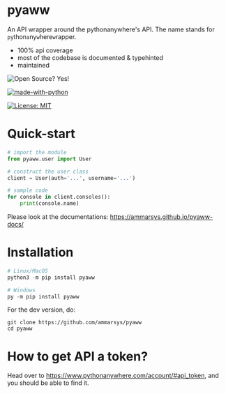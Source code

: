 # pyaww

An API wrapper around the pythonanywhere's API. The name stands for `py`thon`a`ny`w`here`w`rapper.

- 100% api coverage
- most of the codebase is documented & typehinted
- maintained

![Open Source? Yes!](https://badgen.net/badge/Open%20Source%20%3F/Yes%21/blue?icon=github)

[![made-with-python](https://img.shields.io/badge/Made%20with-Python-1f425f.svg)](https://www.python.org/)

[![License: MIT](https://img.shields.io/badge/License-MIT-yellow.svg)](https://opensource.org/licenses/MIT)
# Quick-start

```py
# import the module
from pyaww.user import User

# construct the user class
client = User(auth='...', username='...')

# sample code
for console in client.consoles():
    print(console.name)
```

Please look at the documentations: https://ammarsys.github.io/pyaww-docs/

# Installation

```py
# Linux/MacOS
python3 -m pip install pyaww

# Windows
py -m pip install pyaww
```

For the dev version, do:
```
git clone https://github.com/ammarsys/pyaww
cd pyaww
```
# How to get API a token?

Head over to https://www.pythonanywhere.com/account/#api_token, and you should be able to find it.
